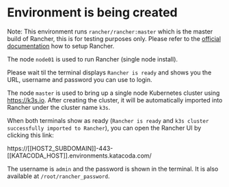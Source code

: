 # Environment is being created

Note: This environment runs `rancher/rancher:master` which is the master build of Rancher, this is for testing purposes only. Please refer to the [official documentation](https://docs.rancher.com) how to setup Rancher.

The node `node01` is used to run Rancher (single node install).

Please wait til the terminal displays `Rancher is ready` and shows you the URL, username and password you can use to login.

The node `master` is used to bring up a single node Kubernetes cluster using https://k3s.io. After creating the cluster, it will be automatically imported into Rancher under the cluster name `k3s`.


When both terminals show as ready (`Rancher is ready` and `k3s cluster successfully imported to Rancher`), you can open the Rancher UI by clicking this link:

https://[[HOST2_SUBDOMAIN]]-443-[[KATACODA_HOST]].environments.katacoda.com/

The username is `admin` and the password is shown in the terminal. It is also available at `/root/rancher_password`.
